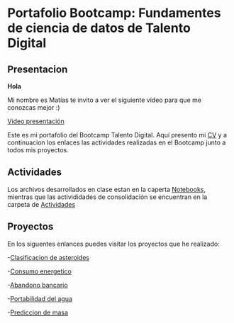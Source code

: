 # Portafolio Bootcamp: Fundamentes de ciencia de datos de Talento Digital

## Presentacion

**Hola**

Mi nombre es Matías te invito a ver el siguiente video para que me conozcas mejor :)

[Video presentación](https://www.youtube.com/watch?v=ljwfiwztIQI)

Este es mi portafolio del Bootcamp Talento Digital. Aquí presento mi [CV](/docs/Mat%C3%ADas%20Zamorano_cv_dir.pdf) y a continuacion los enlaces las actividades realizadas en el Bootcamp junto a todos mis proyectos.

## Actividades

Los archivos desarrollados en clase estan en la caperta [Notebooks](https://github.com/MattZG/Portafolio-Bootcamp-Talento-Digital/tree/main/Notebooks_clases), mientras que las activididades de consolidación se encuentran en la carpeta de [Actividades](https://github.com/MattZG/Portafolio-Bootcamp-Talento-Digital/tree/main/ActConBC)

## Proyectos

En los siguentes enlances puedes visitar los proyectos que he realizado:

-[Clasificacion de asteroides](https://github.com/MattZG/Asteroid_Classification)

-[Consumo energetico](https://github.com/MattZG/Energy_consumption)

-[Abandono bancario](https://github.com/MattZG/Churn_Bank)

-[Portabilidad del agua](https://github.com/MattZG/Water_Potability)

-[Prediccion de masa](https://github.com/MattZG/Mass_Prediction)
